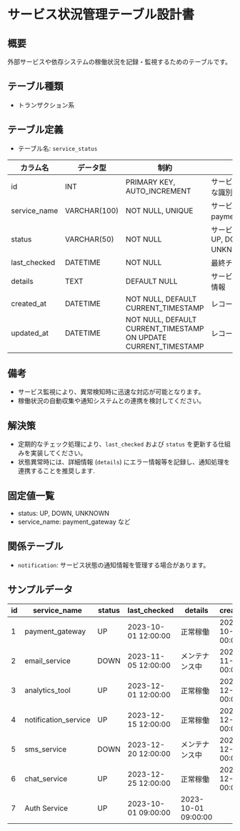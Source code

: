 # サービス状況管理テーブル設計書

## 概要
外部サービスや依存システムの稼働状況を記録・監視するためのテーブルです。

## テーブル種類
- トランザクション系

## テーブル定義
- テーブル名: `service_status`

| カラム名      | データ型      | 制約                                      | 説明                                      |
|---------------|---------------|-------------------------------------------|-------------------------------------------|
| id            | INT           | PRIMARY KEY, AUTO_INCREMENT               | サービス状況の一意な識別子                     |
| service_name  | VARCHAR(100)  | NOT NULL, UNIQUE                          | サービス名（例: payment_gateway）          |
| status        | VARCHAR(50)   | NOT NULL                                  | サービスの状態（例: UP, DOWN, UNKNOWN）    |
| last_checked  | DATETIME      | NOT NULL                                  | 最終チェック日時                           |
| details       | TEXT          | DEFAULT NULL                              | サービス状態の詳細情報                        |
| created_at    | DATETIME      | NOT NULL, DEFAULT CURRENT_TIMESTAMP       | レコード作成日時                           |
| updated_at    | DATETIME      | NOT NULL, DEFAULT CURRENT_TIMESTAMP ON UPDATE CURRENT_TIMESTAMP | レコード更新日時                  |

## 備考
- サービス監視により、異常検知時に迅速な対応が可能となります。
- 稼働状況の自動収集や通知システムとの連携を検討してください。

## 解決策
- 定期的なチェック処理により、`last_checked` および `status` を更新する仕組みを実装してください。
- 状態異常時には、詳細情報 (`details`) にエラー情報等を記録し、通知処理を連携することを推奨します.

## 固定値一覧
- status: UP, DOWN, UNKNOWN
- service_name: payment_gateway など

## 関係テーブル
- `notification`: サービス状態の通知情報を管理する場合があります。

## サンプルデータ

| id | service_name     | status  | last_checked         | details      | created_at           | updated_at           |
|----|------------------|---------|----------------------|--------------|----------------------|----------------------|
| 1  | payment_gateway  | UP      | 2023-10-01 12:00:00  | 正常稼働     | 2023-10-01 00:00:00  | 2023-10-01 00:00:00  |
| 2  | email_service    | DOWN    | 2023-11-05 12:00:00  | メンテナンス中 | 2023-11-05 00:00:00  | 2023-11-05 00:00:00  |
| 3  | analytics_tool   | UP      | 2023-12-01 12:00:00  | 正常稼働     | 2023-12-01 00:00:00  | 2023-12-01 00:00:00  |
| 4  | notification_service | UP  | 2023-12-15 12:00:00  | 正常稼働     | 2023-12-15 00:00:00  | 2023-12-15 00:00:00  |
| 5  | sms_service      | DOWN    | 2023-12-20 12:00:00  | メンテナンス中 | 2023-12-20 00:00:00  | 2023-12-20 00:00:00  |
| 6  | chat_service     | UP      | 2023-12-25 12:00:00  | 正常稼働     | 2023-12-25 00:00:00  | 2023-12-25 00:00:00  |
| 7  | Auth Service     | UP      | 2023-10-01 09:00:00  | 2023-10-01 09:00:00  |

